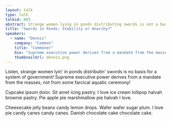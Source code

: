```yaml
---
layout: talk
type: talk
talkid: 003
abstract: Strange women lying in ponds distributing swords is not a basis for a system of government
title: "Swords in Ponds: Stability or Anarchy?"
speakers: 
  - name: "Dennis"
    company: "Common"
    title: "Commoner"
    bio: "Supreme executive power derives from a mandate from the masses, not from some farcical aquatic ceremony."
    thumbnailUrl: dennis.png
---
```


Listen, strange women lyin' in ponds distributin' 
swords is no basis for a system of government! Supreme executive power 
derives from a mandate from the masses, not from some farcical aquatic 
ceremony! 

Cupcake ipsum dolor. Sit amet icing pastry. I love ice cream lollipop halvah brownie pastry. Pie apple pie marshmallow pie halvah I love.

Cheesecake jelly beans candy lemon drops. Wafer wafer sugar plum. I love pie candy canes candy canes. Danish chocolate cake chocolate cake.
